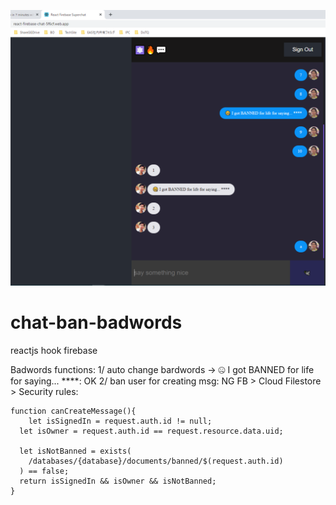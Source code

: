 ![demo](demo.png)

# chat-ban-badwords
reactjs hook firebase

Badwords functions:
1/ auto change bardwords -> 🤐 I got BANNED for life for saying... ****: OK
2/ ban user for creating msg: NG
FB > Cloud Filestore > Security rules:


    function canCreateMessage(){
    	let isSignedIn = request.auth.id != null;
      let isOwner = request.auth.id == request.resource.data.uid;
      
      let isNotBanned = exists(
      	/databases/{database}/documents/banned/$(request.auth.id)
      ) == false;
      return isSignedIn && isOwner && isNotBanned;
    }
